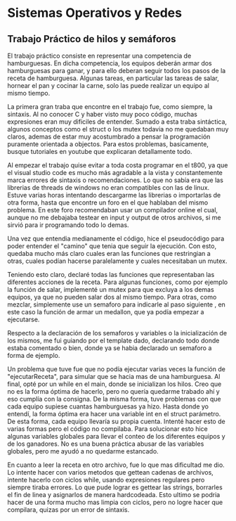 # Sistemas Operativos y Redes

## Trabajo Práctico de hilos y semáforos


El trabajo práctico consiste en representar una competencia de hamburguesas. En dicha competencia, los equipos deberán armar dos hamburguesas para ganar, y para ello deberan seguir todos los pasos de la receta de hamburguesa. Algunas tareas, en particular las tareas de salar, hornear el pan y cocinar la carne, solo las puede realizar un equipo al mismo tiempo. 

La primera gran traba que encontre en el trabajo fue, como siempre, la sintaxis. Al no conocer C y haber visto muy poco código, muchas expresiones eran muy dificiles de entender.
Sumado a esta traba sintáctica, algunos conceptos como el struct o los mutex todavia no me quedaban muy claros, ademas de estar muy acostumbrado a pensar la programación puramente orientada a objectos. Para estos problemas, basicamente, busque tutoriales en youtube que explicaran detallamente todo. 

Al empezar el trabajo quise evitar a toda costa programar en el t800, ya que el visual studio code es mucho más agradable a la vista y constantemente marca errores de sintaxis o recomendaciones. Lo que no sabía era que las librerias de threads de windows no eran compatibles con las de linux. Estuve varias horas intentando descargarme las librerias o importarlas de otra forma, hasta que encontre un foro en el que hablaban del mismo problema. En este foro recomendaban usar un compilador online el cual, aunque no me debajaba testear en input y output de otros archivos, si me sirvió para ir programando todo lo demas. 

Una vez que entendia medianamente el código, hice el pseudocódigo para poder entender el "camino" que tenia que seguir la ejecución. Con esto, quedaba mucho más claro cuales eran las funciones que restringian a otras, cuales podían hacerse paralelamente y cuales necesitaban un mutex. 

Teniendo esto claro, declaré todas las funciones que representaban las diferentes acciones de la receta. Para algunas funciones, como por ejemplo la función de salar, implementé un mutex para que excluya a los demas equipos, ya que no pueden salar dos al mismo tiempo. Para otras, como mezclar, simplemente use un semaforo para indicarle al paso siguiente , en este caso la función de armar un medallon, que ya podía empezar a ejecutarse. 

Respecto a la declaración de los semaforos y variables o la inicialización de los mismos, me fui guiando por el template dado, declarando todo donde estaba comentado o bien, donde ya se habia declarado un semaforo a forma de ejemplo. 

Un problema que tuve fue que no podía ejecutar varias veces la función de "ejecutarReceta", para simular que se hacia mas de una hamburguesa. Al final, opté por un while en el main, donde se inicializan los hilos. Creo que no es la forma óptima de hacerlo, pero no quería quedarme trabado ahí y eso cumplía con la consigna. De la misma forma, tuve problemas con que cada equipo supiese cuantas hamburguesas ya hizo. Hasta donde yo entendí, la forma óptima era hacer una variable int en el struct parámetro. De esta forma, cada equipo llevaría su propia cuenta. Intenté hacer esto de varias formas pero el código no compilaba. Para solucionar esto hice algunas variables globales para llevar el conteo de los diferentes equipos y de los ganadores. No es una buena práctica abusar de las variables globales, pero me ayudó a no quedarme estancado. 

En cuanto a leer la receta en otro archivo, fue lo que mas dificultad me dio. Lo intente hacer con varios metodos que gettean cadenas de archivos, intente hacerlo con ciclos while, usando expresiones regulares pero siempre tiraba errores. Lo que pude lograr es gettear las strings, borrarles el fin de linea y asignarlos de manera hardcodeada. Esto ultimo se podria hacer de una forma mucho mas limpia con ciclos, pero no logre hacer que compilara, quizas por un error de sintaxis. 





